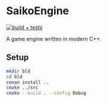 # SaikoEngine

[![build + tests](https://github.com/SaikoSoft/SaikoEngine/workflows/CMake/badge.svg)](https://github.com/SaikoSoft/SaikoEngine/actions)

A game engine written in modern C++.

## Setup

``` sh
mkdir bld
cd bld
conan install ..
cmake ../src
cmake --build . --config Debug
```
